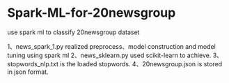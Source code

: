 # Spark-ML-for-20newsgroup
use spark ml to classify 20newsgroup dataset

1、news_spark_1.py realized preprocess、model construction and model tuning using spark ml
2、news_sklearn.py used scikit-learn to achieve.
3、stopwords_nlp.txt is the loaded stopwords.
4、20newsgroup.json is stored in json format.
